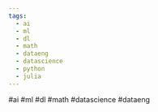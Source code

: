 ```yaml
---
tags:
  - ai
  - ml
  - dl
  - math
  - dataeng
  - datascience
  - python
  - julia
---
```


#ai
#ml
#dl
#math
#datascience
#dataeng 
